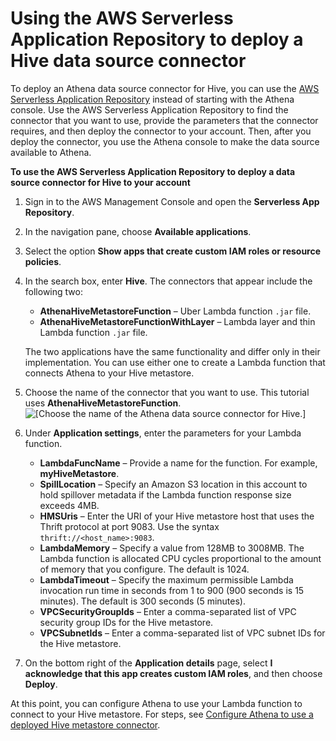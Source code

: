 # Using the AWS Serverless Application Repository to deploy a Hive data source connector<a name="connect-data-source-sar-hive"></a>

To deploy an Athena data source connector for Hive, you can use the [AWS Serverless Application Repository](https://aws.amazon.com/serverless/serverlessrepo/) instead of starting with the Athena console\. Use the AWS Serverless Application Repository to find the connector that you want to use, provide the parameters that the connector requires, and then deploy the connector to your account\. Then, after you deploy the connector, you use the Athena console to make the data source available to Athena\.

**To use the AWS Serverless Application Repository to deploy a data source connector for Hive to your account**

1. Sign in to the AWS Management Console and open the **Serverless App Repository**\.

1. In the navigation pane, choose **Available applications**\.

1. Select the option **Show apps that create custom IAM roles or resource policies**\.

1. In the search box, enter **Hive**\. The connectors that appear include the following two:
   + **AthenaHiveMetastoreFunction** – Uber Lambda function `.jar` file\.
   + **AthenaHiveMetastoreFunctionWithLayer** – Lambda layer and thin Lambda function `.jar` file\.

    The two applications have the same functionality and differ only in their implementation\. You can use either one to create a Lambda function that connects Athena to your Hive metastore\.

1. Choose the name of the connector that you want to use\. This tutorial uses **AthenaHiveMetastoreFunction**\.  
![\[Choose the name of the Athena data source connector for Hive.\]](http://docs.aws.amazon.com/athena/latest/ug/images/connect-data-source-sar-hive-1.png)

1. Under **Application settings**, enter the parameters for your Lambda function\.
   + **LambdaFuncName** – Provide a name for the function\. For example, **myHiveMetastore**\.
   + **SpillLocation** – Specify an Amazon S3 location in this account to hold spillover metadata if the Lambda function response size exceeds 4MB\.
   + **HMSUris** – Enter the URI of your Hive metastore host that uses the Thrift protocol at port 9083\. Use the syntax `thrift://<host_name>:9083`\.
   + **LambdaMemory** – Specify a value from 128MB to 3008MB\. The Lambda function is allocated CPU cycles proportional to the amount of memory that you configure\. The default is 1024\.
   + **LambdaTimeout** – Specify the maximum permissible Lambda invocation run time in seconds from 1 to 900 \(900 seconds is 15 minutes\)\. The default is 300 seconds \(5 minutes\)\.
   + **VPCSecurityGroupIds** – Enter a comma\-separated list of VPC security group IDs for the Hive metastore\.
   + **VPCSubnetIds** – Enter a comma\-separated list of VPC subnet IDs for the Hive metastore\.

1. On the bottom right of the **Application details** page, select **I acknowledge that this app creates custom IAM roles**, and then choose **Deploy**\.

At this point, you can configure Athena to use your Lambda function to connect to your Hive metastore\. For steps, see [Configure Athena to use a deployed Hive metastore connector](connect-data-source-hive-existing-lambda.md)\.